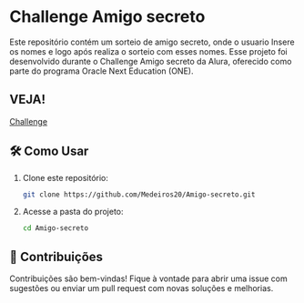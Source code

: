 # Challenge Amigo secreto

Este repositório contém um sorteio de amigo secreto, onde o usuario Insere os nomes e logo após realiza o sorteio com esses nomes. Esse projeto foi desenvolvido durante o Challenge Amigo secreto da Alura, oferecido como parte do programa Oracle Next Education (ONE).

## VEJA!

[Challenge]([amigo-secreto-nine-bay.vercel.app](https://amigo-secreto-nine-bay.vercel.app/))

## 🛠️ Como Usar

1. Clone este repositório:

   ```bash
   git clone https://github.com/Medeiros20/Amigo-secreto.git
   ```

2. Acesse a pasta do projeto:

   ```bash
   cd Amigo-secreto
   ```

## 🤝 Contribuições

Contribuições são bem-vindas! Fique à vontade para abrir uma issue com sugestões ou enviar um pull request com novas soluções e melhorias.

